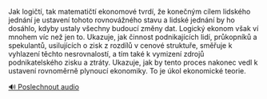 
Jak logičtí, tak matematičtí ekonomové tvrdí, že konečným cílem lidského jednání je ustavení tohoto rovnovážného stavu a lidské jednání by ho dosáhlo, kdyby ustaly všechny budoucí změny dat. Logický ekonom však ví mnohem víc než jen to. Ukazuje, jak činnost podnikajících lidí, průkopníků a spekulantů, usilujících o zisk z rozdílů v cenové struktuře, směřuje k vyhlazení těchto nesrovnalostí, a tím také k vymizení zdrojů podnikatelského zisku a ztráty. Ukazuje, jak by tento proces nakonec vedl k ustavení rovnoměrně plynoucí ekonomiky. To je úkol ekonomické teorie.

[🔊 Poslechnout audio](/data/7-paragraphs/audio/chapter_63/para_005-Jak-logit-tak-matematit-ekonomov-tvrd-e-k.mp3)
